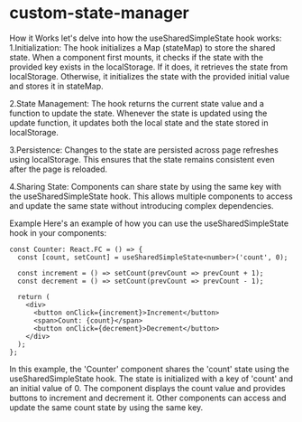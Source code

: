# custom-state-manager
How it Works
let's delve into how the useSharedSimpleState hook works:
1.Initialization: The hook initializes a Map (stateMap) to store the shared state. When a component first mounts, it checks if the state with the provided key exists in the localStorage. If it does, it retrieves the state from localStorage. Otherwise, it initializes the state with the provided initial value and stores it in stateMap.

2.State Management: The hook returns the current state value and a function to update the state. Whenever the state is updated using the update function, it updates both the local state and the state stored in localStorage.

3.Persistence: Changes to the state are persisted across page refreshes using localStorage. This ensures that the state remains consistent even after the page is reloaded.

4.Sharing State: Components can share state by using the same key with the useSharedSimpleState hook. This allows multiple components to access and update the same state without introducing complex dependencies.

Example
Here's an example of how you can use the useSharedSimpleState hook in your components:
```
const Counter: React.FC = () => {
  const [count, setCount] = useSharedSimpleState<number>('count', 0);

  const increment = () => setCount(prevCount => prevCount + 1);
  const decrement = () => setCount(prevCount => prevCount - 1);

  return (
    <div>
      <button onClick={increment}>Increment</button>
      <span>Count: {count}</span>
      <button onClick={decrement}>Decrement</button>
    </div>
  );
};
```

In this example, the 'Counter' component shares the 'count' state using the useSharedSimpleState hook. The state is initialized with a key of 'count' and an initial value of 0. The component displays the count value and provides buttons to increment and decrement it. Other components can access and update the same count state by using the same key.
